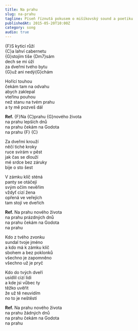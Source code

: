 ```yaml
---
title: Na prahu
slug: na-prahu
tagline: Píseň říznutá pokusem o mišíkovský sound a poetiku
publishedAt: 2015-05-20T10:00Z
category: song
audio: true
---
```

{F}S kyticí růží \
{C}a lahví cabernetu \
{G}stojím tiše {Dm7}sám \
dech se mi úží \
za dveřmi tvého bytu \
{G}už ani nedý{G}chám

Hořící touhou \
čekám tam na odvahu \
abych zaklepal \
vteřinu pouhou \
než stanu na tvém prahu \
a ty mě pozveš dál

**Ref.** {F}Na {C}prahu {G}nového života \
na prahu lepších dnů \
na prahu čekám na Godota \
na prahu {F} {C}

Za dveřmi krouží \
něčí tiché kroky \
ruce svírám v pěst \
jak čas se dlouží \
mé srdce bez záruky \
bije o sto šest

V zámku klíč sténá \
panty se otáčejí \
svým očím nevěřím \
vždyť cizí žena \
opřená ve veřejích \
tam stojí ve dveřích

**Ref.** Na prahu nového života \
na prahu prázdných dnů \
na prahu čekám na Godota \
na prahu

Kdo z tvého zvonku \
sundal tvoje jméno \
a kdo má k zámku klíč \
sbohem a bez poklonků \
všechno je zapomněno \
všechno už je pryč

Kdo do tvých dveří \
usídlil cizí lidi \
a kde jsi vůbec ty \
těžko uvěřit \
že už tě neuvidím \
no to je neštěstí

**Ref.** Na prahu nového života \
na prahu žádných dnů \
na prahu čekám na Godota \
na prahu
